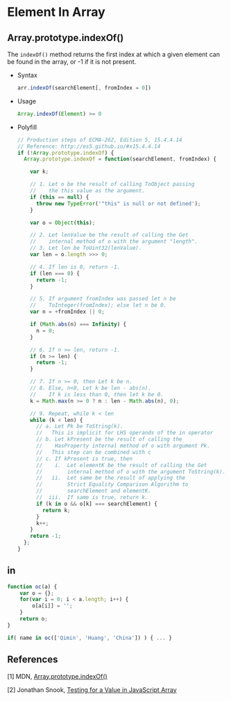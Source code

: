 # Element In Array

## Array.prototype.indexOf()

The `indexOf()` method returns the first index at which a given element can be found in the array, or -1 if it is not present.

* Syntax

  ```javascript
  arr.indexOf(searchElement[, fromIndex = 0])
  ```

* Usage

  ```javascript
  Array.indexOf(Element) >= 0
  ```

* Polyfill

  ```javascript
  // Production steps of ECMA-262, Edition 5, 15.4.4.14
  // Reference: http://es5.github.io/#x15.4.4.14
  if (!Array.prototype.indexOf) {
    Array.prototype.indexOf = function(searchElement, fromIndex) {

      var k;

      // 1. Let o be the result of calling ToObject passing
      //    the this value as the argument.
      if (this == null) {
        throw new TypeError('"this" is null or not defined');
      }

      var o = Object(this);

      // 2. Let lenValue be the result of calling the Get
      //    internal method of o with the argument "length".
      // 3. Let len be ToUint32(lenValue).
      var len = o.length >>> 0;

      // 4. If len is 0, return -1.
      if (len === 0) {
        return -1;
      }

      // 5. If argument fromIndex was passed let n be
      //    ToInteger(fromIndex); else let n be 0.
      var n = +fromIndex || 0;

      if (Math.abs(n) === Infinity) {
        n = 0;
      }

      // 6. If n >= len, return -1.
      if (n >= len) {
        return -1;
      }

      // 7. If n >= 0, then Let k be n.
      // 8. Else, n<0, Let k be len - abs(n).
      //    If k is less than 0, then let k be 0.
      k = Math.max(n >= 0 ? n : len - Math.abs(n), 0);

      // 9. Repeat, while k < len
      while (k < len) {
        // a. Let Pk be ToString(k).
        //   This is implicit for LHS operands of the in operator
        // b. Let kPresent be the result of calling the
        //    HasProperty internal method of o with argument Pk.
        //   This step can be combined with c
        // c. If kPresent is true, then
        //    i.  Let elementK be the result of calling the Get
        //        internal method of o with the argument ToString(k).
        //   ii.  Let same be the result of applying the
        //        Strict Equality Comparison Algorithm to
        //        searchElement and elementK.
        //  iii.  If same is true, return k.
        if (k in o && o[k] === searchElement) {
          return k;
        }
        k++;
      }
      return -1;
    };
  }
  ```

## in

```javascript
function oc(a) {
    var o = {};
    for(var i = 0; i < a.length; i++) {
        o[a[i]] = '';
    }
    return o;
}

if( name in oc(['Qimin', 'Huang', 'China']) ) { ... }
```

## References

[1] MDN, [Array.prototype.indexOf()](https://developer.mozilla.org/en/docs/Web/JavaScript/Reference/Global_Objects/Array/indexOf)

[2] Jonathan Snook, [Testing for a Value in JavaScript Array](https://snook.ca/archives/javascript/testing_for_a_v)